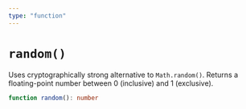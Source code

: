 ```yaml
---
type: "function"
---
```


# `random()`

Uses cryptographically strong alternative to `Math.random()`. Returns a floating-point number between 0 (inclusive) and 1 (exclusive).

```ts
function random(): number
```